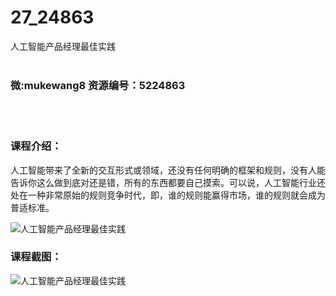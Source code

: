 # 27_24863
人工智能产品经理最佳实践
<br/></br>
<h3>微:mukewang8 资源编号：5224863</h3>
<br/></br>
<h3>课程介绍：</h3>
<p><a title="查看与 人工智能 相关的文章" target="_blank">人工智能</a>带来了全新的交互形式或领域，还没有任何明确的框架和规则，没有人能告诉你这么做到底对还是错，所有的东西都要自己摸索。可以说，<a title="查看与 人工智能 相关的文章" target="_blank">人工智能</a>行业还处在一种非常原始的规则竞争时代，即，谁的规则能赢得市场，谁的规则就会成为普适标准。</p>
<p><img src="https://www.ko996.com/wp-content/uploads/img/2022/06/1-88.png" alt="人工智能产品经理最佳实践"></p>
<div class="info-desc">
<h3>课程截图：</h3>
<p><img src="https://www.ko996.com/wp-content/uploads/img/2022/06/2-80.png" alt="人工智能产品经理最佳实践"></p>


			
</div>
